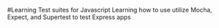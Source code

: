 #Learning Test suites for Javascript
Learning how to use utilize Mocha, Expect, and Supertest to test Express apps